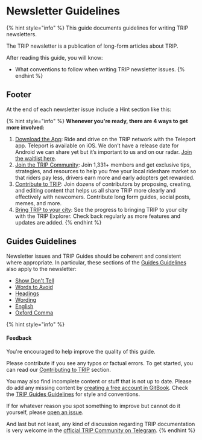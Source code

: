 # Newsletter Guidelines

{% hint style="info" %}
This guide documents guidelines for writing TRIP newsletters.

The TRIP newsletter is a publication of long-form articles about TRIP.

After reading this guide, you will know:

* What conventions to follow when writing TRIP newsletter issues.
{% endhint %}

## Footer

At the end of each newsletter issue include a Hint section like this:

{% hint style="info" %}
**Whenever you're ready, there are 4 ways to get more involved:**

1. [Download the App](https://apps.apple.com/us/app/teleport-request-a-ride/id1607881031): Ride and drive on the TRIP network with the Teleport app. Teleport is available on iOS. We don’t have a release date for Android we can share yet but it’s important to us and on our radar. [Join the waitlist here](https://www.teleport.xyz/waitlist).
2. [Join the TRIP Community](https://trip.dev/chat): Join 1,331+ members and get exclusive tips, strategies, and resources to help you free your local rideshare market so that riders pay less, drivers earn more and early adopters get rewarded.
3. [Contribute to TRIP](https://github.com/TeleportXYZ/TRIP-Guides/issues/): Join dozens of contributors by proposing, creating, and editing content that helps us all share TRIP more clearly and effectively with newcomers. Contribute long form guides, social posts, memes, and more.
4. [Bring TRIP to your city](https://explorer.trip.dev/): See the progress to bringing TRIP to your city with the TRIP Explorer. Check back regularly as more features and updates are added.
{% endhint %}

## Guides Guidelines

Newsletter issues and TRIP Guides should be coherent and consistent where appropriate. In particular, these sections of the [Guides Guidelines](https://guides.trip.dev/contributing/guides-guidelines) also apply to the newsletter:

* [Show Don't Tell](https://guides.trip.dev/contributing/guides-guidelines#show-dont-tell)
* [Words to Avoid](https://guides.trip.dev/contributing/guides-guidelines#words-to-avoid)
* [Headings](https://guides.trip.dev/contributing/guides-guidelines#headings)
* [Wording](https://guides.trip.dev/contributing/guides-guidelines#wording)
* [English](https://guides.trip.dev/contributing/guides-guidelines#english)
* [Oxford Comma](https://guides.trip.dev/contributing/guides-guidelines#oxford-comma)

{% hint style="info" %}
#### Feedback

You're encouraged to help improve the quality of this guide.

Please contribute if you see any typos or factual errors. To get started, you can read our [Contributing to TRIP](https://guides.trip.dev/contributing/contributing-to-trip) section.

You may also find incomplete content or stuff that is not up to date. Please do add any missing content by [creating a free account in GitBook](https://app.gitbook.com/invite/0WSd8UiSeH2xhfJrSbUr/YFiygcuBiy7oN3WJyDRs). Check the [TRIP Guides Guidelines](https://guides.trip.dev/contributing/guides-guidelines) for style and conventions.

If for whatever reason you spot something to improve but cannot do it yourself, please [open an issue](https://github.com/TeleportXYZ/TRIP-Guides/issues/).

And last but not least, any kind of discussion regarding TRIP documentation is very welcome in the [official TRIP Community on Telegram](https://trip.dev/chat).
{% endhint %}

